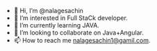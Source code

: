 - 👋 Hi, I’m @nalagesachin
- 👀 I’m interested in Full StaCk developer.
- 🌱 I’m currently learning JAVA.
- 💞️ I’m looking to collaborate on Java+Angular.
- 📫 How to reach me nalagesachin1@gamil.com.

<!---
nalagesachin/nalagesachin is a ✨ special ✨ repository because its `README.md` (this file) appears on your GitHub profile.
You can click the Preview link to take a look at your changes.
--->
